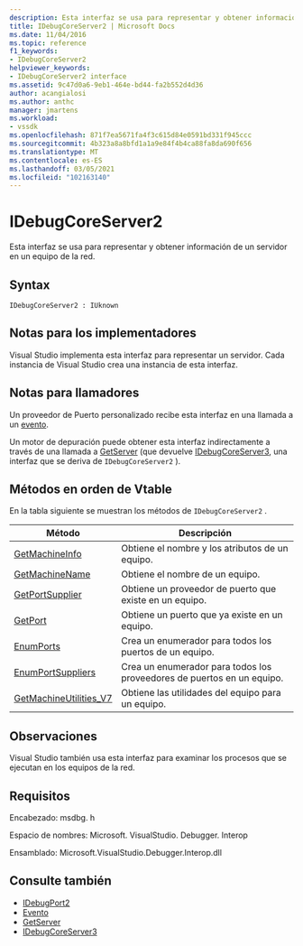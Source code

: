 ```yaml
---
description: Esta interfaz se usa para representar y obtener información de un servidor en un equipo de la red.
title: IDebugCoreServer2 | Microsoft Docs
ms.date: 11/04/2016
ms.topic: reference
f1_keywords:
- IDebugCoreServer2
helpviewer_keywords:
- IDebugCoreServer2 interface
ms.assetid: 9c47d0a6-9eb1-464e-bd44-fa2b552d4d36
author: acangialosi
ms.author: anthc
manager: jmartens
ms.workload:
- vssdk
ms.openlocfilehash: 871f7ea5671fa4f3c615d84e0591bd331f945ccc
ms.sourcegitcommit: 4b323a8a8bfd1a1a9e84f4b4ca88fa8da690f656
ms.translationtype: MT
ms.contentlocale: es-ES
ms.lasthandoff: 03/05/2021
ms.locfileid: "102163140"
---
```

# <a name="idebugcoreserver2"></a>IDebugCoreServer2
Esta interfaz se usa para representar y obtener información de un servidor en un equipo de la red.

## <a name="syntax"></a>Syntax

```
IDebugCoreServer2 : IUknown
```

## <a name="notes-for-implementers"></a>Notas para los implementadores
 Visual Studio implementa esta interfaz para representar un servidor. Cada instancia de Visual Studio crea una instancia de esta interfaz.

## <a name="notes-for-callers"></a>Notas para llamadores
 Un proveedor de Puerto personalizado recibe esta interfaz en una llamada a un [evento](../../../extensibility/debugger/reference/idebugportevents2-event.md).

 Un motor de depuración puede obtener esta interfaz indirectamente a través de una llamada a [GetServer](../../../extensibility/debugger/reference/idebugdefaultport2-getserver.md) (que devuelve [IDebugCoreServer3](../../../extensibility/debugger/reference/idebugcoreserver3.md), una interfaz que se deriva de `IDebugCoreServer2` ).

## <a name="methods-in-vtable-order"></a>Métodos en orden de Vtable
 En la tabla siguiente se muestran los métodos de `IDebugCoreServer2` .

|Método|Descripción|
|------------|-----------------|
|[GetMachineInfo](../../../extensibility/debugger/reference/idebugcoreserver2-getmachineinfo.md)|Obtiene el nombre y los atributos de un equipo.|
|[GetMachineName](../../../extensibility/debugger/reference/idebugcoreserver2-getmachinename.md)|Obtiene el nombre de un equipo.|
|[GetPortSupplier](../../../extensibility/debugger/reference/idebugcoreserver2-getportsupplier.md)|Obtiene un proveedor de puerto que existe en un equipo.|
|[GetPort](../../../extensibility/debugger/reference/idebugcoreserver2-getport.md)|Obtiene un puerto que ya existe en un equipo.|
|[EnumPorts](../../../extensibility/debugger/reference/idebugcoreserver2-enumports.md)|Crea un enumerador para todos los puertos de un equipo.|
|[EnumPortSuppliers](../../../extensibility/debugger/reference/idebugcoreserver2-enumportsuppliers.md)|Crea un enumerador para todos los proveedores de puertos en un equipo.|
|[GetMachineUtilities_V7](../../../extensibility/debugger/reference/idebugcoreserver2-getmachineutilities-v7.md)|Obtiene las utilidades del equipo para un equipo.|

## <a name="remarks"></a>Observaciones
 Visual Studio también usa esta interfaz para examinar los procesos que se ejecutan en los equipos de la red.

## <a name="requirements"></a>Requisitos
 Encabezado: msdbg. h

 Espacio de nombres: Microsoft. VisualStudio. Debugger. Interop

 Ensamblado: Microsoft.VisualStudio.Debugger.Interop.dll

## <a name="see-also"></a>Consulte también
- [IDebugPort2](../../../extensibility/debugger/reference/idebugport2.md)
- [Evento](../../../extensibility/debugger/reference/idebugportevents2-event.md)
- [GetServer](../../../extensibility/debugger/reference/idebugdefaultport2-getserver.md)
- [IDebugCoreServer3](../../../extensibility/debugger/reference/idebugcoreserver3.md)
